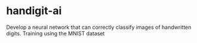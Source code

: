 # handigit-ai
Develop a neural network that can correctly classify images of handwritten digits. Training using the MNIST dataset
